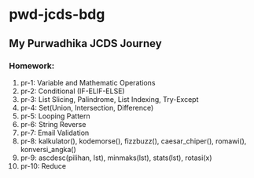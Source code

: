 # pwd-jcds-bdg

## My Purwadhika JCDS Journey

### Homework:<br/>
  1. pr-1: Variable and Mathematic Operations
  2. pr-2: Conditional (IF-ELIF-ELSE)
  3. pr-3: List Slicing, Palindrome, List Indexing, Try-Except
  4. pr-4: Set(Union, Intersection, Difference)
  5. pr-5: Looping Pattern
  6. pr-6: String Reverse
  7. pr-7: Email Validation
  8. pr-8: kalkulator(), kodemorse(), fizzbuzz(), caesar_chiper(), romawi(), konversi_angka()
  9. pr-9: ascdesc(pilihan, lst), minmaks(lst), stats(lst), rotasi(x)
  10. pr-10: Reduce
